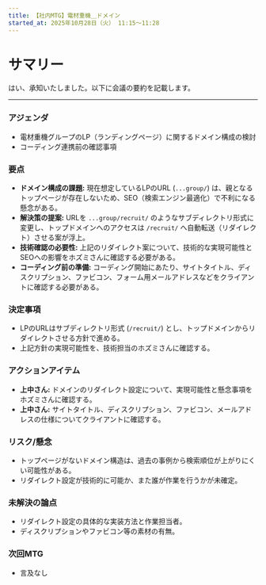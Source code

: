 ```yaml
---
title: 【社内MTG】電材重機＿ドメイン
started_at: 2025年10月28日（火） 11:15〜11:28
---
```


# サマリー

はい、承知いたしました。以下に会議の要約を記載します。

---

### アジェンダ
- 電材重機グループのLP（ランディングページ）に関するドメイン構成の検討
- コーディング連携前の確認事項

### 要点
- **ドメイン構成の課題:** 現在想定しているLPのURL (`...group/`) は、親となるトップページが存在しないため、SEO（検索エンジン最適化）で不利になる懸念がある。
- **解決策の提案:** URLを `...group/recruit/` のようなサブディレクトリ形式に変更し、トップドメインへのアクセスは `/recruit/` へ自動転送（リダイレクト）させる案が浮上。
- **技術確認の必要性:** 上記のリダイレクト案について、技術的な実現可能性とSEOへの影響をホズミさんに確認する必要がある。
- **コーディング前の準備:** コーディング開始にあたり、サイトタイトル、ディスクリプション、ファビコン、フォーム用メールアドレスなどをクライアントに確認する必要がある。

### 決定事項
- LPのURLはサブディレクトリ形式 (`/recruit/`) とし、トップドメインからリダイレクトさせる方針で進める。
- 上記方針の実現可能性を、技術担当のホズミさんに確認する。

### アクションアイテム
- **上中さん:** ドメインのリダイレクト設定について、実現可能性と懸念事項をホズミさんに確認する。
- **上中さん:** サイトタイトル、ディスクリプション、ファビコン、メールアドレスの仕様についてクライアントに確認する。

### リスク/懸念
- トップページがないドメイン構造は、過去の事例から検索順位が上がりにくい可能性がある。
- リダイレクト設定が技術的に可能か、また誰が作業を行うかが未確定。

### 未解決の論点
- リダイレクト設定の具体的な実装方法と作業担当者。
- ディスクリプションやファビコン等の素材の有無。

### 次回MTG
- 言及なし